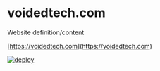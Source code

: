 voidedtech.com
===

Website definition/content

[https://voidedtech.com](https://voidedtech.com)

[![deploy](https://github.com/enckse/voidedtech/actions/workflows/main.yml/badge.svg)](https://github.com/enckse/voidedtech/actions/workflows/main.yml)
